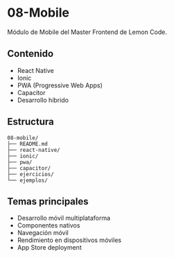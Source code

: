 # 08-Mobile

Módulo de Mobile del Master Frontend de Lemon Code.

## Contenido

- React Native
- Ionic
- PWA (Progressive Web Apps)
- Capacitor
- Desarrollo híbrido

## Estructura

```
08-mobile/
├── README.md
├── react-native/
├── ionic/
├── pwa/
├── capacitor/
├── ejercicios/
└── ejemplos/
```

## Temas principales

- Desarrollo móvil multiplataforma
- Componentes nativos
- Navegación móvil
- Rendimiento en dispositivos móviles
- App Store deployment
